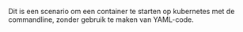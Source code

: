 Dit is een scenario om een container te starten op kubernetes met de commandline, zonder gebruik te maken van YAML-code.
